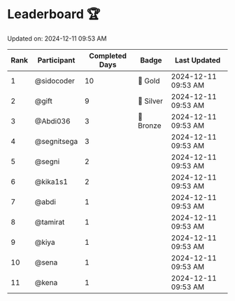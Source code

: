 # Leaderboard 🏆

Updated on: 2024-12-11 09:53 AM

| Rank | Participant       | Completed Days | Badge      | Last Updated         |
|------|-------------------|----------------|------------|----------------------|
| 1    | @sidocoder        | 10             | 🏅 Gold     | 2024-12-11 09:53 AM |
| 2    | @gift             | 9              | 🥈 Silver   | 2024-12-11 09:53 AM |
| 3    | @Abdi036          | 3              | 🥉 Bronze   | 2024-12-11 09:53 AM |
| 4    | @segnitsega       | 3              |            | 2024-12-11 09:53 AM |
| 5    | @segni            | 2              |            | 2024-12-11 09:53 AM |
| 6    | @kika1s1          | 2              |            | 2024-12-11 09:53 AM |
| 7    | @abdi             | 1              |            | 2024-12-11 09:53 AM |
| 8    | @tamirat          | 1              |            | 2024-12-11 09:53 AM |
| 9    | @kiya             | 1              |            | 2024-12-11 09:53 AM |
| 10   | @sena             | 1              |            | 2024-12-11 09:53 AM |
| 11   | @kena             | 1              |            | 2024-12-11 09:53 AM |
